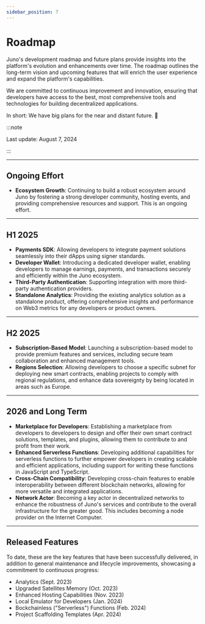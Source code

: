 ```yaml
---
sidebar_position: 7
---
```


# Roadmap

Juno's development roadmap and future plans provide insights into the platform's evolution and enhancements over time. The roadmap outlines the long-term vision and upcoming features that will enrich the user experience and expand the platform's capabilities.

We are committed to continuous improvement and innovation, ensuring that developers have access to the best, most comprehensive tools and technologies for building decentralized applications.

In short: We have big plans for the near and distant future. 🚀

:::note

Last update: August 7, 2024

:::

---

## Ongoing Effort

- **Ecosystem Growth**: Continuing to build a robust ecosystem around Juno by fostering a strong developer community, hosting events, and providing comprehensive resources and support. This is an ongoing effort.

---

## H1 2025

- **Payments SDK**: Allowing developers to integrate payment solutions seamlessly into their dApps using signer standards.
- **Developer Wallet**: Introducing a dedicated developer wallet, enabling developers to manage earnings, payments, and transactions securely and efficiently within the Juno ecosystem.
- **Third-Party Authentication**: Supporting integration with more third-party authentication providers.
- **Standalone Analytics**: Providing the existing analytics solution as a standalone product, offering comprehensive insights and performance on Web3 metrics for any developers or product owners.

---

## H2 2025

- **Subscription-Based Model**: Launching a subscription-based model to provide premium features and services, including secure team collaboration and enhanced management tools.
- **Regions Selection**: Allowing developers to choose a specific subnet for deploying new smart contracts, enabling projects to comply with regional regulations, and enhance data sovereignty by being located in areas such as Europe.

---

## 2026 and Long Term

- **Marketplace for Developers**: Establishing a marketplace from developers to developers to design and offer their own smart contract solutions, templates, and plugins, allowing them to contribute to and profit from their work.
- **Enhanced Serverless Functions**: Developing additional capabilities for serverless functions to further empower developers in creating scalable and efficient applications, including support for writing these functions in JavaScript and TypeScript.
- **Cross-Chain Compatibility**: Developing cross-chain features to enable interoperability between different blockchain networks, allowing for more versatile and integrated applications.
- **Network Actor**: Becoming a key actor in decentralized networks to enhance the robustness of Juno's services and contribute to the overall infrastructure for the greater good. This includes becoming a node provider on the Internet Computer.

---

## Released Features

To date, these are the key features that have been successfully delivered, in addition to general maintenance and lifecycle improvements, showcasing a commitment to continuous progress:

- Analytics (Sept. 2023)
- Upgraded Satellites Memory (Oct. 2023)
- Enhanced Hosting Capabilities (Nov. 2023)
- Local Emulator for Developers (Jan. 2024)
- Bockchainless ("Serverless") Functions (Feb. 2024)
- Project Scaffolding Templates (Apr. 2024)
